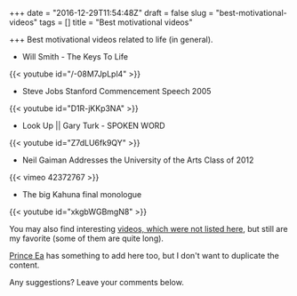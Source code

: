 +++
date = "2016-12-29T11:54:48Z"
draft = false
slug = "best-motivational-videos"
tags = []
title = "Best motivational videos"

+++
Best motivational videos related to life (in general).

<!--more-->

* Will Smith - The Keys To Life

{{< youtube id="/-08M7JpLpl4" >}}

* Steve Jobs Stanford Commencement Speech 2005

{{< youtube id="D1R-jKKp3NA" >}}

* Look Up || Gary Turk - SPOKEN WORD

{{< youtube id="Z7dLU6fk9QY" >}}

* Neil Gaiman Addresses the University of the Arts Class of 2012

{{< vimeo 42372767 >}}

* The big Kahuna final monologue

{{< youtube id="xkgbWGBmgN8" >}}

You may also find interesting [videos, which were not listed
here](https://gist.github.com/melekes/ac047081e479b4f4aeb6#life), but still
are my favorite (some of them are quite long).

[Prince Ea](/2016/11/prince-ea/) has something to add here too, but I don't
want to duplicate the content.

Any suggestions? Leave your comments below.
